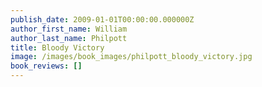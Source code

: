 ```yaml
---
publish_date: 2009-01-01T00:00:00.000000Z
author_first_name: William
author_last_name: Philpott
title: Bloody Victory
image: /images/book_images/philpott_bloody_victory.jpg
book_reviews: []
---
```

